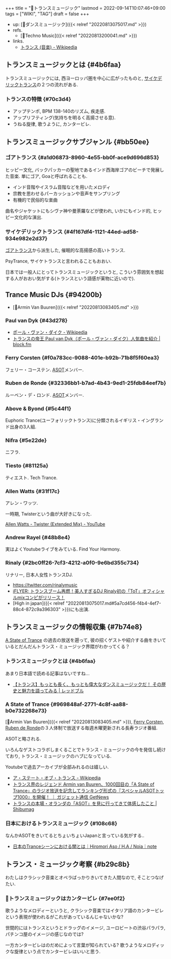 +++
title = "📝トランスミュージック"
lastmod = 2022-09-14T10:07:46+09:00
tags = ["WIKI", "TAG"]
draft = false
+++

-   up: [📝ダンスミュージック]({{< relref "20220813075017.md" >}})
-   refs.
    -   [📝Techno Music]({{< relref "20220813200041.md" >}})
-   links.
    -   [トランス (音楽) - Wikipedia](https://ja.wikipedia.org/wiki/%E3%83%88%E3%83%A9%E3%83%B3%E3%82%B9_(%E9%9F%B3%E6%A5%BD))


## トランスミュージックとは {#4b6faa}

トランスミュージックには, 西ヨーロッパ圏を中心に広がったものと, [サイケデリックトランス](#4f167df4-1121-44ed-ad58-934e982e2d37)の２つの流れがある.


### トランスの特徴 {#70c3d4}

-   アップテンポ, BPM 138-140のリズム, 疾走感.
-   アップリフティング(気持ちを明るく高揚させる意).
-   うねる旋律, 歌うように, カンタービレ.


## トランスミュージックサブジャンル {#bb50ee}


### ゴアトランス {#a1d06873-8960-4e55-bb0f-ace9d696d853}

ヒッピー文化, バックパッカーの聖地であるインド西海岸ゴアのビーチで発展した音楽. 単にゴア, Goaと呼ばれることも.

-   インド音階やイスラム音階などを用いたメロディ
-   宗教を思わせるパーカッションや音声をサンプリング
-   有機的で民俗的な楽曲

曲名やジャケットにもシヴァ神や曼荼羅などが使われ, いかにもインド的, ヒッピー文化的な演出.


### サイケデリックトランス {#4f167df4-1121-44ed-ad58-934e982e2d37}

[ゴアトランス](#a1d06873-8960-4e55-bb0f-ace9d696d853)から派生した, 催眠的な高揚感の高いトランス.

PsyTrance, サイケトランスと言われることもおおい.

日本では一般人にとってトランスミュージックというと, こういう雰囲気を想起する人がおおい気がする(トランスという語感が薬物に近いので).


## Trance Music DJs {#94200b}

-   [👨Armin Van Buuren]({{< relref "20220813083405.md" >}})


### Paul van Dyk {#43d278}

-   [ポール・ヴァン・ダイク - Wikipedia](https://ja.wikipedia.org/wiki/%E3%83%9D%E3%83%BC%E3%83%AB%E3%83%BB%E3%83%B4%E3%82%A1%E3%83%B3%E3%83%BB%E3%83%80%E3%82%A4%E3%82%AF)
-   [トランスの帝王 Paul van Dyk（ポール・ヴァン・ダイク）人気曲を紹介 | block.fm](https://block.fm/news/PaulvanDyk001)


### Ferry Corsten {#f0a783cc-9088-401e-b92b-71b8f5f60ea3}

フェリー・コーステン. [ASOT](#969848af-2771-4c8f-aa88-b0e732268e73)メンバー.


### Ruben de Ronde {#32336bb1-b7ad-4b43-9ed1-25fdb84eef7b}

ルーベン・デ・ロンド. [ASOT](#969848af-2771-4c8f-aa88-b0e732268e73)メンバー.


### Above & Byond {#5c44f1}

Euphoric Trance(ユーフォリックトランス)に分類されるイギリス・イングランド出身の3人組.


### Nifra {#5e22de}

ニフラ.


### Tiesto {#81125a}

ティエスト. Tech Trance.


### Allen Watts {#31f17c}

アレン・ワッツ.

一時期, Twisterという曲が大好きになった.

[Allen Watts - Twister (Extended Mix) - YouTube](https://www.youtube.com/watch?v=fKlaSr9MUUo)


### Andrew Rayel {#48b8e4}

実はよくYoutubeライブをみている. Find Your Harmony.


### Rinaly {#2bc0ff26-7cf3-4212-a0f0-9e6bd355c734}

リナリー, 日本人女性トランスDJ.

-   <https://twitter.com/rinalymusic>
-   [iFLYER: トランスブーム再燃！美人すぎるDJ Rinaly初の「ToT」オフィシャルmixコンピがリリース！](https://iflyer.tv/article/2017/10/06/rinaly-tearsoftrance/)
-   [High in japan]({{< relref "20220813075017.md#5a7cd456-f4b4-4ef7-88c4-872c9a396303" >}})にも出演.


## トランスミュージックの情報収集 {#7b74e8}

[A State of Trance](#969848af-2771-4c8f-aa88-b0e732268e73) の過去の放送を遡って, 彼の招くゲストや紹介する曲をきいているとだんだんトランス・ミュージック界隈がわかってくる？


### トランスミュージックとは {#4b6faa}

あまり日本語で読める記事はないですね...

-   [【トランス】もっとも長く、もっとも偉大なダンスミュージックだ！ その歴史と魅力を語ってみる | レッドブル](https://www.redbull.com/jp-ja/the-enduring-appeal-of-trance)


### A State of Trance {#969848af-2771-4c8f-aa88-b0e732268e73}

[👨Armin Van Buuren]({{< relref "20220813083405.md" >}}), [Ferry Corsten](#f0a783cc-9088-401e-b92b-71b8f5f60ea3), [Ruben de Ronde](#32336bb1-b7ad-4b43-9ed1-25fdb84eef7b)の３人体制で放送する毎週木曜更新される長寿ラジオ番組.

ASOTと略される.

いろんなゲストコラボしまくることでトランス・ミュージックの今を発信し続けており, トランス・ミュージックのハブになっている.

Youtubeで過去アーカイブが全部みれるのは嬉しい.

-   [ア・ステート・オブ・トランス - Wikipedia](https://ja.wikipedia.org/wiki/%E3%82%A2%E3%83%BB%E3%82%B9%E3%83%86%E3%83%BC%E3%83%88%E3%83%BB%E3%82%AA%E3%83%96%E3%83%BB%E3%83%88%E3%83%A9%E3%83%B3%E3%82%B9)
-   [トランス界のレジェンド Armin van Buuren、1000回目の「A State of Trance」のラジオ放送を記念してランキング形式の『スペシャルASOTトップ1000』を開催！ ｜ ガジェット通信 GetNews](https://getnews.jp/archives/2891741/gate)
-   [トランスの本場・オランダの「ASOT」を見に行ってきて体感したこと | Shibumag](https://disc-j.net/post-9914/)


### 日本におけるトランスミュージック {#108c68}

なんかASOTをきいてるとちょいちょいJapanと言っている気がする..

-   [日本のTranceシーンにおける闇とは｜Hiromori Aso / H.A / Noia｜note](https://note.com/hiromoriaso/n/nd2310b6484f0)


## トランス・ミュージック考察 {#b29c8b}

わたしはクラシック音楽とオペラばっかりきいてきた人間なので, そことつなげたい.


### 🤔トランスミュージックはカンタービレ {#7ee0f2}

歌うようなメロディーというと, クラシック音楽ではイタリア語のカンタービレという表現が使われるがこれがあっているんじゃないかな?

世間的にはトランスというとドラッグのイメージ, ユーロビートの渋谷パラパラ, パチンコ屋のイメージの感じなのでは?

一方カンタービレはのだめによって言葉が知られている? 歌うようなメロディックな旋律という点でカンタービレはいいと思う.
